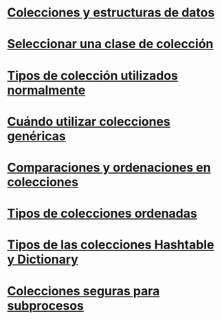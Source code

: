 # [Colecciones y estructuras de datos](index.md)
# [Seleccionar una clase de colección](selecting-a-collection-class.md)
# [Tipos de colección utilizados normalmente](commonly-used-collection-types.md)
# [Cuándo utilizar colecciones genéricas](when-to-use-generic-collections.md)
# [Comparaciones y ordenaciones en colecciones](comparisons-and-sorts-within-collections.md)
# [Tipos de colecciones ordenadas](sorted-collection-types.md)
# [Tipos de las colecciones Hashtable y Dictionary](hashtable-and-dictionary-collection-types.md)
# [Colecciones seguras para subprocesos](thread-safe/)